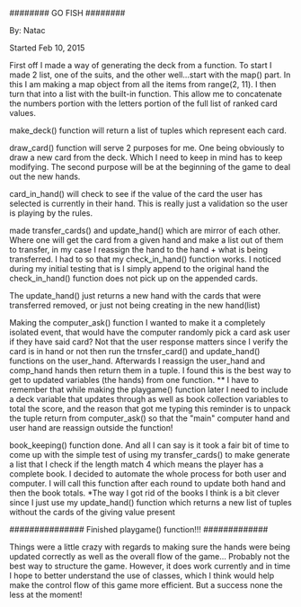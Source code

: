 ########        GO FISH       ########

By: Natac

Started Feb 10, 2015

First off I made a way of generating the deck from a function. To start I made 2
list, one of the suits, and the other well...start with the map() part.
In this I am making a map object from all the items from range(2, 11). I then 
turn that into a list with the built-in function. This allow me to concatenate
the numbers portion with the letters portion of the full list of ranked card 
values.

make_deck() function will return a list of tuples which represent each card.

draw_card() function will serve 2 purposes for me. One being obviously to draw a 
new card from the deck. Which I need to keep in mind has to keep modifying. The 
second purpose will be at the beginning of the game to deal out the new hands.

card_in_hand() will check to see if the value of the card the user has selected
is currently in their hand. This is really just a validation so the user is 
playing by the rules.

made transfer_cards() and update_hand() which are mirror of each other. Where 
one will get the card from a given hand and make a list out of them to transfer,
in my case I reassign the hand to the hand + what is being transferred. I had to
so that my check_in_hand() function works. I noticed during my initial testing
that is I simply append to the original hand the check_in_hand() function does
not pick up on the appended cards.

The update_hand() just returns a new hand with the cards that were transferred 
removed, or just not being creating in the new hand(list)

Making the computer_ask() function I wanted to make it a completely isolated 
event, that would have the computer randomly pick a card ask user if they have 
said card? Not that the user response matters since I verify the card is in hand
or not then run the trnsfer_card() and update_hand() functions on the user_hand.
Afterwards I reassign the user_hand and comp_hand hands then return them in a 
tuple. I found this is the best way to get to updated variables (the hands) from
one function.
** I have to remember that while making the playgame() function later I need to 
include a deck variable that updates through as well as book collection 
variables to total the score, and the reason that got me typing this reminder is
to unpack the tuple return from computer_ask() so that the "main" computer hand 
and user hand are reassign outside the function!

book_keeping() function done. And all I can say is it took a fair bit of time to 
come up with the simple test of using my transfer_cards() to make generate a 
list that I check if the length match 4 which means the player has a complete 
book. I decided to automate the whole process for both user and computer.
I will call this function after each round to update both hand and then the book
totals. *The way I got rid of the books I think is a bit clever since I just 
use my update_hand() function which returns a new list of tuples without the 
cards of the giving value present

###############     Finished playgame() function!!!   #############

Things were a little crazy with regards to making sure the hands were being 
updated correctly as well as the overall flow of the game... Probably not the
best way to structure the game. However, it does work currently and in time I 
hope to better understand the use of classes, which I think would help make the
control flow of this game more efficient. But a success none the less at the 
moment!



